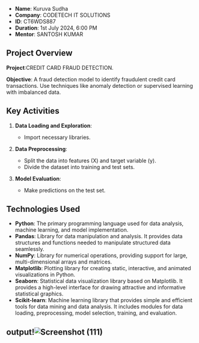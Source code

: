 
- **Name**: Kuruva Sudha
- **Company**: CODETECH IT SOLUTIONS
- **ID**: CT6WDS887
- **Duration**: 1st July 2024, 6:00 PM
- **Mentor**: SANTOSH KUMAR

## Project Overview

**Project**:CREDIT CARD FRAUD DETECTION.

**Objective**:
A fraud detection model to identify fraudulent credit card transactions. Use techniques like anomaly detection or supervised learning with imbalanced data.
## Key Activities

1. **Data Loading and Exploration**:
   - Import necessary libraries.
   
2. **Data Preprocessing**:
   - Split the data into features (X) and target variable (y).
   - Divide the dataset into training and test sets.
   
3. **Model Evaluation**:
   - Make predictions on the test set.

## Technologies Used

- **Python**: The primary programming language used for data analysis, machine learning, and model implementation.
- **Pandas**: Library for data manipulation and analysis. It provides data structures and functions needed to manipulate structured data seamlessly.
- **NumPy**: Library for numerical operations, providing support for large, multi-dimensional arrays and matrices.
- **Matplotlib**: Plotting library for creating static, interactive, and animated visualizations in Python.
- **Seaborn**: Statistical data visualization library based on Matplotlib. It provides a high-level interface for drawing attractive and informative statistical graphics.
- **Scikit-learn**: Machine learning library that provides simple and efficient tools for data mining and data analysis. It includes modules for data loading, preprocessing, model selection, training, and evaluation.
## output!![Screenshot (111)](https://github.com/chaitrareddy1/CODETECH-Task2/assets/158550795/1ae97197-ad8e-4b03-a32d-8890d62cfd6a)
